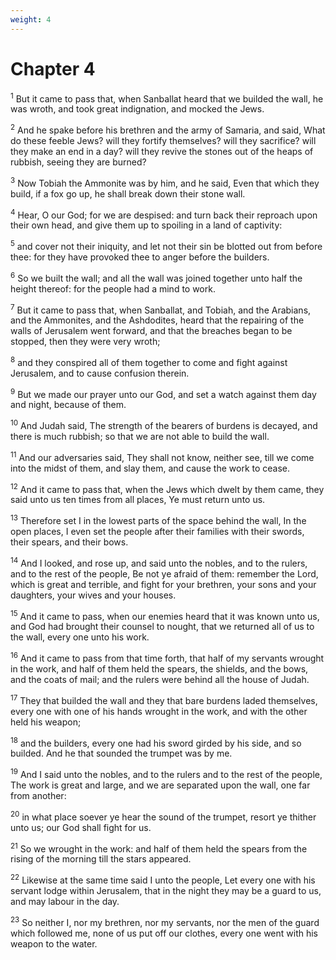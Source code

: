 ```yaml
---
weight: 4
---
```


# Chapter 4

<sup>1</sup> But it came to pass that, when Sanballat heard that we builded the wall, he was wroth, and took great indignation, and mocked the Jews. 

<sup>2</sup> And he spake before his brethren and the army of Samaria, and said, What do these feeble Jews? will they fortify themselves? will they sacrifice? will they make an end in a day? will they revive the stones out of the heaps of rubbish, seeing they are burned? 

<sup>3</sup> Now Tobiah the Ammonite was by him, and he said, Even that which they build, if a fox go up, he shall break down their stone wall. 

<sup>4</sup> Hear, O our God; for we are despised: and turn back their reproach upon their own head, and give them up to spoiling in a land of captivity: 

<sup>5</sup> and cover not their iniquity, and let not their sin be blotted out from before thee: for they have provoked thee to anger before the builders. 

<sup>6</sup> So we built the wall; and all the wall was joined together unto half the height thereof: for the people had a mind to work. 

<sup>7</sup> But it came to pass that, when Sanballat, and Tobiah, and the Arabians, and the Ammonites, and the Ashdodites, heard that the repairing of the walls of Jerusalem went forward, and that the breaches began to be stopped, then they were very wroth; 

<sup>8</sup> and they conspired all of them together to come and fight against Jerusalem, and to cause confusion therein. 

<sup>9</sup> But we made our prayer unto our God, and set a watch against them day and night, because of them. 

<sup>10</sup> And Judah said, The strength of the bearers of burdens is decayed, and there is much rubbish; so that we are not able to build the wall. 

<sup>11</sup> And our adversaries said, They shall not know, neither see, till we come into the midst of them, and slay them, and cause the work to cease. 

<sup>12</sup> And it came to pass that, when the Jews which dwelt by them came, they said unto us ten times from all places, Ye must return unto us. 

<sup>13</sup> Therefore set I in the lowest parts of the space behind the wall, In the open places, I even set the people after their families with their swords, their spears, and their bows. 

<sup>14</sup> And I looked, and rose up, and said unto the nobles, and to the rulers, and to the rest of the people, Be not ye afraid of them: remember the Lord, which is great and terrible, and fight for your brethren, your sons and your daughters, your wives and your houses. 

<sup>15</sup> And it came to pass, when our enemies heard that it was known unto us, and God had brought their counsel to nought, that we returned all of us to the wall, every one unto his work. 

<sup>16</sup> And it came to pass from that time forth, that half of my servants wrought in the work, and half of them held the spears, the shields, and the bows, and the coats of mail; and the rulers were behind all the house of Judah. 

<sup>17</sup> They that builded the wall and they that bare burdens laded themselves, every one with one of his hands wrought in the work, and with the other held his weapon; 

<sup>18</sup> and the builders, every one had his sword girded by his side, and so builded. And he that sounded the trumpet was by me. 

<sup>19</sup> And I said unto the nobles, and to the rulers and to the rest of the people, The work is great and large, and we are separated upon the wall, one far from another: 

<sup>20</sup> in what place soever ye hear the sound of the trumpet, resort ye thither unto us; our God shall fight for us. 

<sup>21</sup> So we wrought in the work: and half of them held the spears from the rising of the morning till the stars appeared. 

<sup>22</sup> Likewise at the same time said I unto the people, Let every one with his servant lodge within Jerusalem, that in the night they may be a guard to us, and may labour in the day. 

<sup>23</sup> So neither I, nor my brethren, nor my servants, nor the men of the guard which followed me, none of us put off our clothes, every one went with his weapon to the water. 


